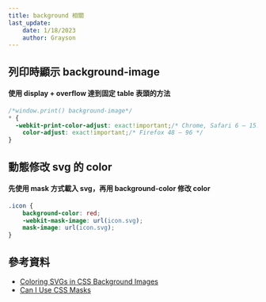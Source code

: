 ```yaml
---
title: background 相關
last_update:
    date: 1/18/2023
    author: Grayson
---
```


## 列印時顯示 background-image
#### 使用 display + overflow 達到固定 table 表頭的方法
```scss
/*window.print() background-image*/
* {
  -webkit-print-color-adjust: exact!important;/* Chrome, Safari 6 – 15.3, Edge */
	color-adjust: exact!important;/* Firefox 48 – 96 */
}
```

## 動態修改 svg 的 color
#### 先使用 mask 方式載入 svg，再用 background-color 修改 color
```scss
.icon {
    background-color: red;
    -webkit-mask-image: url(icon.svg);
    mask-image: url(icon.svg);
}
```

## 參考資料
* [Coloring SVGs in CSS Background Images](https://codepen.io/noahblon/post/coloring-svgs-in-css-background-images)
* [Can I Use CSS Masks](https://caniuse.com/css-masks)